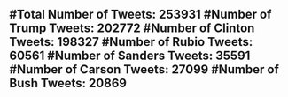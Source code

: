 #Total Number of Tweets: 253931 
#Number of Trump Tweets: 202772
#Number of Clinton Tweets: 198327
#Number of Rubio Tweets: 60561
#Number of Sanders Tweets: 35591
#Number of Carson Tweets: 27099
#Number of Bush Tweets: 20869
---
